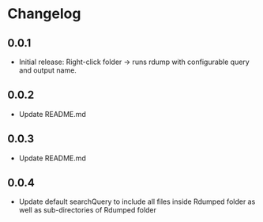 # Changelog

## 0.0.1

- Initial release: Right-click folder → runs rdump with configurable query and output name.

## 0.0.2

- Update README.md

## 0.0.3

- Update README.md

## 0.0.4

- Update default searchQuery to include all files inside Rdumped folder as well as sub-directories of Rdumped folder
